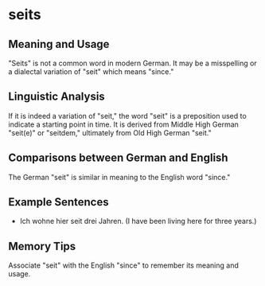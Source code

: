 # seits
## Meaning and Usage
"Seits" is not a common word in modern German. It may be a misspelling or a dialectal variation of "seit" which means "since."

## Linguistic Analysis
If it is indeed a variation of "seit," the word "seit" is a preposition used to indicate a starting point in time. It is derived from Middle High German "seit(e)" or "seitdem," ultimately from Old High German "seit."

## Comparisons between German and English
The German "seit" is similar in meaning to the English word "since."

## Example Sentences
- Ich wohne hier seit drei Jahren. (I have been living here for three years.)

## Memory Tips
Associate "seit" with the English "since" to remember its meaning and usage.